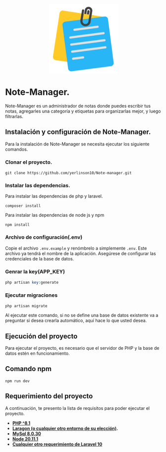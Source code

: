 <p align="center"><img src="logo.png" width="225" alt="Note-Manager logo"></p>

# Note-Manager.
Note-Manager es un administrador de notas donde puedes escribir tus notas, agregarles una categoría y etiquetas para organizarlas mejor, y luego filtrarlas.

## Instalación y configuración de Note-Manager.
Para la instalación de Note-Manager se necesita ejecutar los siguiente comandos.

### Clonar el proyecto.

```console
git clone https://github.com/yerlinson10/Note-manager.git
```
### Instalar las dependencias.
Para instalar las dependencias de php y laravel.
 ```console
composer install
 ```
Para instalar las dependencias de node js y npm
```console
npm install
```
### Archivo de configuración(.env)
Copie el archivo ``.env.example`` y renómbrelo a simplemente ``.env``. Este archivo ya tendrá el nombre de la aplicación. Asegúrese de configurar las credenciales de la base de datos.

### Genrar la key(APP_KEY)
```php
php artisan key:generate
```

### Ejecutar migraciones

```console
php artisan migrate
```
Al ejecutar este comando, si no se define una base de datos existente va a preguntar si desea crearla automático, aquí hace lo que usted desea.

## Ejecución del proyecto
Para ejecutar el proyecto, es necesario que el servidor de PHP y la base de datos estén en funcionamiento.
## Comando npm
```console
npm run dev
```
## Requerimiento del proyecto
A continuación, te presento la lista de requisitos para poder ejecutar el proyecto.
- **[PHP ^8.1](https://www.php.net/releases/8.1/en.php)**
- **[Laragon (o cualquier otro entorno de su elección)](https://laragon.org/download/).**
- **[MySql 8.0.30](https://dev.mysql.com/doc/relnotes/mysql/8.0/en/news-8-0-30.html)**
- **[Node 20.11.1](https://nodejs.org/en/blog/release/v20.11.1)**
- **[Cualquier otro requerimiento de Laravel 10](https://laravel.com/docs/10.x/releases)**
